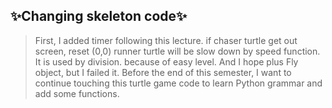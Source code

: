 ## ✨Changing skeleton code✨

> First, I added timer following this lecture.
> if chaser turtle get out screen, reset (0,0)
> runner turtle will be slow down by speed function. It is used by division.
> because of easy level.
> And I hope plus Fly object, but I failed it.
> Before the end of this semester, I want to continue touching this turtle game code to learn Python grammar and add some functions.
